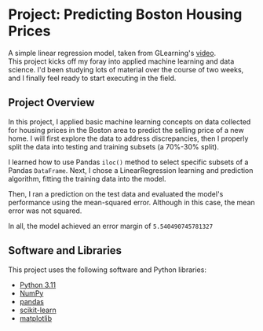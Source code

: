 # Project: Predicting Boston Housing Prices

A simple linear regression model, taken from GLearning's [video](https://youtu.be/zrzXN_gib3A). \
This project kicks off my foray into applied machine learning and data science. I'd been studying lots of material over the course of two weeks, and I finally feel ready to start executing in the field.

## Project Overview

In this project, I applied basic machine learning concepts on data collected for housing prices in the Boston area to predict the selling price of a new home. I will first explore the data to address discrepancies, then I properly split the data into testing and training subsets (a 70%-30% split).

I learned how to use Pandas `iloc()` method to select specific subsets of a Pandas `DataFrame`. Next, I chose a LinearRegression learning and prediction algorithm, fitting the training data into the model.

Then, I ran a prediction on the test data and evaluated the model's performance using the mean-squared error. Although in this case, the mean error was not squared.

In all, the model achieved an error margin of `5.540490745781327`

## Software and Libraries

This project uses the following software and Python libraries:

- [Python 3.11](https://www.python.org/downloads/release/python-3112//)
- [NumPy](http://www.numpy.org/)
- [pandas](http://pandas.pydata.org/)
- [scikit-learn](http://scikit-learn.org/stable/)
- [matplotlib](http://matplotlib.org/)
